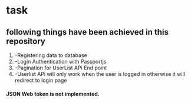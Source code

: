 # task

## following things have been achieved in this repository 
<ol>
  <li>-Registering data to database</li>
 <li>-Login Authentication with Passportjs</li>
 <li>-Pagination for UserList APi End point </li>
 <li>-Userlist APi will only work when the user is logged in otherwise it will redirect to login page</li>
 </ol> 
 
#### JSON Web token is not implemented. 
